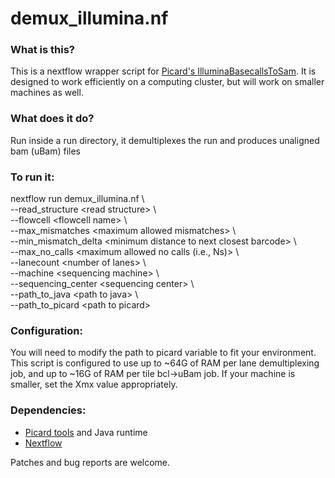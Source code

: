 demux_illumina.nf
=======================

### What is this?
This is a nextflow wrapper script for [Picard's IlluminaBasecallsToSam](https://broadinstitute.github.io/picard/javadoc/picard/picard/illumina/IlluminaBasecallsToSam.html).
It is designed to work efficiently on a computing cluster, but will work on smaller machines as well.

### What does it do?
Run inside a run directory, it demultiplexes the run and produces unaligned bam (uBam) files

### To run it:
nextflow run demux_illumina.nf \\  
    --read_structure \<read structure\> \\  
    --flowcell \<flowcell name\> \\  
    --max_mismatches \<maximum allowed mismatches\> \\  
    --min_mismatch_delta \<minimum distance to next closest barcode\> \\  
    --max_no_calls \<maximum allowed no calls (i.e., Ns)\> \\  
    --lanecount \<number of lanes\> \\  
    --machine \<sequencing machine\> \\  
    --sequencing_center \<sequencing center\> \\  
    --path_to_java \<path to java\> \\  
    --path_to_picard \<path to picard\>

### Configuration:
You will need to modify the path to picard variable to fit your environment.
This script is configured to use up to ~64G of RAM per lane demultiplexing job, and up to ~16G of RAM per tile bcl->uBam job.
If your machine is smaller, set the Xmx value appropriately.

### Dependencies:
- [Picard tools](https://broadinstitute.github.io/picard/) and Java runtime
- [Nextflow](https://www.nextflow.io/docs/latest/getstarted.html)

Patches and bug reports are welcome.
